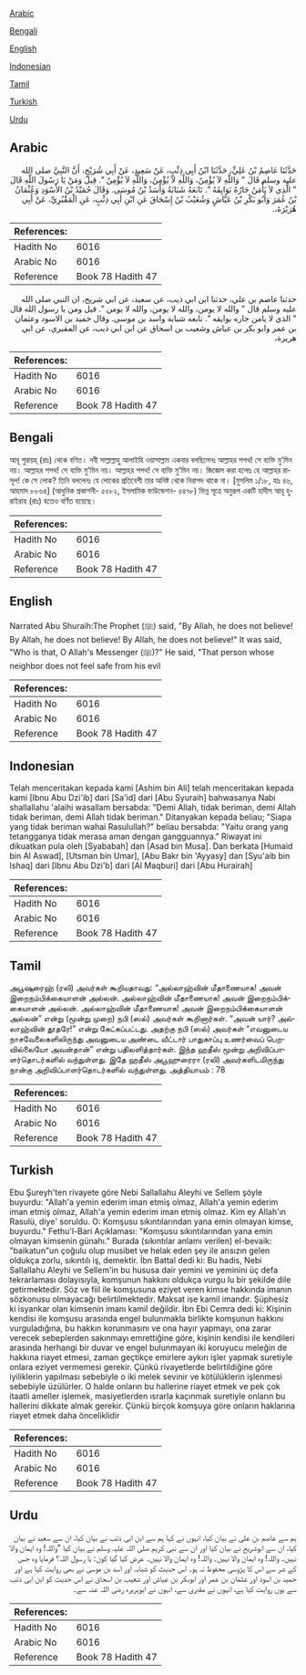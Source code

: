 [Arabic](#arabic)

[Bengali](#bengali)

[English](#english)

[Indonesian](#indonesian)

[Tamil](#tamil)

[Turkish](#turkish)

[Urdu](#urdu)

## Arabic


<div dir="rtl" lang="ar" style={{fontSize:'larger',backgroundColor:'#f8f9fa',padding:20}}>
حَدَّثَنَا عَاصِمُ بْنُ عَلِيٍّ، حَدَّثَنَا ابْنُ أَبِي ذِئْبٍ، عَنْ سَعِيدٍ، عَنْ أَبِي شُرَيْحٍ، أَنَّ النَّبِيَّ صلى الله عليه وسلم قَالَ ‏"‏ وَاللَّهِ لاَ يُؤْمِنُ، وَاللَّهِ لاَ يُؤْمِنُ، وَاللَّهِ لاَ يُؤْمِنُ ‏"‏‏.‏ قِيلَ وَمَنْ يَا رَسُولَ اللَّهِ قَالَ ‏"‏ الَّذِي لاَ يَأْمَنُ جَارُهُ بَوَايِقَهُ ‏"‏‏.‏ تَابَعَهُ شَبَابَةُ وَأَسَدُ بْنُ مُوسَى‏.‏ وَقَالَ حُمَيْدُ بْنُ الأَسْوَدِ وَعُثْمَانُ بْنُ عُمَرَ وَأَبُو بَكْرِ بْنُ عَيَّاشٍ وَشُعَيْبُ بْنُ إِسْحَاقَ عَنِ ابْنِ أَبِي ذِئْبٍ، عَنِ الْمَقْبُرِيِّ، عَنْ أَبِي هُرَيْرَةَ،‏.‏
</div>
<div style={{backgroundColor:'#f8f9fa',padding:20, marginBottom: 10}}><table> <thead> <tr> <th>References:</th> <th></th> </tr> </thead> <tbody><tr><td>Hadith No</td><td>6016</td></tr><tr><td>Arabic No</td><td>6016</td></tr><tr><td>Reference</td><td>Book 78 Hadith 47</td></tr></tbody></table></div>


<div dir="rtl" lang="ar" style={{fontSize:'larger',backgroundColor:'#f8f9fa',padding:20}}>
حدثنا عاصم بن علي، حدثنا ابن ابي ذيب، عن سعيد، عن ابي شريح، ان النبي صلى الله عليه وسلم قال " والله لا يومن، والله لا يومن، والله لا يومن ". قيل ومن يا رسول الله قال " الذي لا يامن جاره بوايقه ". تابعه شبابة واسد بن موسى. وقال حميد بن الاسود وعثمان بن عمر وابو بكر بن عياش وشعيب بن اسحاق عن ابن ابي ذيب، عن المقبري، عن ابي هريرة،
</div>
<div style={{backgroundColor:'#f8f9fa',padding:20, marginBottom: 10}}><table> <thead> <tr> <th>References:</th> <th></th> </tr> </thead> <tbody><tr><td>Hadith No</td><td>6016</td></tr><tr><td>Arabic No</td><td>6016</td></tr><tr><td>Reference</td><td>Book 78 Hadith 47</td></tr></tbody></table></div>

## Bengali


<div dir="ltr" lang="bn" style={{fontSize:'larger',backgroundColor:'#f8f9fa',padding:20}}>
আবূ শুরায়হ্ (রাঃ) থেকে বণিত। নবী সাল্লাল্লাহু আলাইহি ওয়াসাল্লাম একবার বলছিলেনঃ আল্লাহর শপথ! সে ব্যক্তি মু’মিন নয়। আল্লাহর শপথ! সে ব্যক্তি মু’মিন নয়। আল্লাহর শপথ! সে ব্যক্তি মু’মিন নয়। জিজ্ঞেস করা হলোঃ হে আল্লাহর রাসূল! কে সে লোক? তিনি বললেনঃ যে লোকের প্রতিবেশী তার অনিষ্ট থেকে নিরাপদ থাকে না। [মুসলিম ১/১৮, হাঃ ৪৬, আহমাদ ৮৮৬৪] (আধুনিক প্রকাশনী- ৫৫৮২, ইসলামিক ফাউন্ডেশন- ৫৪৭৮) ভিন্ন সূত্রে অনুরূপ একটি হাদীস আবূ হুরাইরাহ (রাঃ) হতেও বর্ণিত হয়েছে।
</div>
<div style={{backgroundColor:'#f8f9fa',padding:20, marginBottom: 10}}><table> <thead> <tr> <th>References:</th> <th></th> </tr> </thead> <tbody><tr><td>Hadith No</td><td>6016</td></tr><tr><td>Arabic No</td><td>6016</td></tr><tr><td>Reference</td><td>Book 78 Hadith 47</td></tr></tbody></table></div>

## English


<div dir="ltr" lang="en" style={{fontSize:'larger',backgroundColor:'#f8f9fa',padding:20}}>
Narrated Abu Shuraih:The Prophet (ﷺ) said, "By Allah, he does not believe! By Allah, he does not believe! By Allah, he does not believe!" It was said, "Who is that, O Allah's Messenger (ﷺ)?" He said, "That person whose neighbor does not feel safe from his evil
</div>
<div style={{backgroundColor:'#f8f9fa',padding:20, marginBottom: 10}}><table> <thead> <tr> <th>References:</th> <th></th> </tr> </thead> <tbody><tr><td>Hadith No</td><td>6016</td></tr><tr><td>Arabic No</td><td>6016</td></tr><tr><td>Reference</td><td>Book 78 Hadith 47</td></tr></tbody></table></div>

## Indonesian


<div dir="ltr" lang="id" style={{fontSize:'larger',backgroundColor:'#f8f9fa',padding:20}}>
Telah menceritakan kepada kami [Ashim bin Ali] telah menceritakan kepada kami [Ibnu Abu Dzi'ib] dari [Sa'id] dari [Abu Syuraih] bahwasanya Nabi shallallahu 'alaihi wasallam bersabda: "Demi Allah, tidak beriman, demi Allah tidak beriman, demi Allah tidak beriman." Ditanyakan kepada beliau; "Siapa yang tidak beriman wahai Rasulullah?" beliau bersabda: "Yaitu orang yang tetangganya tidak merasa aman dengan gangguannya." Riwayat ini dikuatkan pula oleh [Syababah] dan [Asad bin Musa]. Dan berkata [Humaid bin Al Aswad], [Utsman bin Umar], [Abu Bakr bin 'Ayyasy] dan [Syu'aib bin Ishaq] dari [Ibnu Abu Dzi'b] dari [Al Maqburi] dari [Abu Hurairah]
</div>
<div style={{backgroundColor:'#f8f9fa',padding:20, marginBottom: 10}}><table> <thead> <tr> <th>References:</th> <th></th> </tr> </thead> <tbody><tr><td>Hadith No</td><td>6016</td></tr><tr><td>Arabic No</td><td>6016</td></tr><tr><td>Reference</td><td>Book 78 Hadith 47</td></tr></tbody></table></div>

## Tamil


<div dir="ltr" lang="ta" style={{fontSize:'larger',backgroundColor:'#f8f9fa',padding:20}}>
அபூஷுரைஹ் (ரலி) அவர்கள் கூறியதாவது: “அல்லாஹ்வின் மீதாணையாக! அவன் இறைநம்பிக்கையாளன் அல்லன். அல்லாஹ்வின் மீதாணையாக! அவன் இறைநம்பிக்கையாளன் அல்லன். அல்லாஹ்வின் மீதாணையாக! அவன் இறைநம்பிக்கையாளன் அல்லன்” என்று (மூன்று முறை) நபி (ஸல்) அவர்கள் கூறினார்கள். “அவன் யார்? அல்லாஹ்வின் தூதரே!” என்று கேட்கப்பட்டது. அதற்கு நபி (ஸல்) அவர்கள் “எவனுடைய நாசவேலைகளிலிருந்து அவனுடைய அண்டை வீட்டார் பாதுகாப்பு உணர்வைப் பெறவில்லையோ அவன்தான்” என்று பதிலளித்தார்கள். இந்த ஹதீஸ் மூன்று அறிவிப்பாளர்தொடர்களில் வந்துள்ளது. இதே ஹதீஸ் அபூஹுரைரா (ரலி) அவர்களிடமிருந்து நான்கு அறிவிப்பாளர்தொடர்களில் வந்துள்ளது. அத்தியாயம் : 78
</div>
<div style={{backgroundColor:'#f8f9fa',padding:20, marginBottom: 10}}><table> <thead> <tr> <th>References:</th> <th></th> </tr> </thead> <tbody><tr><td>Hadith No</td><td>6016</td></tr><tr><td>Arabic No</td><td>6016</td></tr><tr><td>Reference</td><td>Book 78 Hadith 47</td></tr></tbody></table></div>

## Turkish


<div dir="ltr" lang="tr" style={{fontSize:'larger',backgroundColor:'#f8f9fa',padding:20}}>
Ebu Şureyh'ten rivayete göre Nebi Sallallahu Aleyhi ve Sellem şöyle buyurdu: "Allah'a yemin ederim iman etmiş olmaz, Allah'a yemin ederim iman etmiş olmaz, Allah'a yemin ederim iman etmiş olmaz. Kim ey Allah'ın Rasulü, diye' soruldu. O: Komşusu sıkıntılarından yana emin olmayan kimse, buyurdu." Fethu'l-Bari Açıklaması: "Komşusu sıkıntılarından yana emin olmayan kimsenin günahı." Burada (sıkıntılar anlamı verilen) el-bevaik: "baikatun"un çoğulu olup musibet ve helak eden şey ile ansızın gelen oldukça zorlu, sıkıntılı iş, demektir. İbn Battal dedi ki: Bu hadis, Nebi Sallallahu Aleyhi ve Sellem'in bu hususa dair yemini ve yeminini üç defa tekrarlaması dolayısıyla, komşunun hakkını oldukça vurgu lu bir şekilde dile getirmektedir. Söz ve fiil ile komşusuna eziyet veren kimse hakkında imanın sözkonusu olmayacağı belirtilmektedir. Maksat ise kamil imandır. Şüphesiz ki isyankar olan kimsenin imanı kamil değildir. İbn Ebi Cemra dedi ki: Kişinin kendisi ile komşusu arasında engel bulunmakla birlikte komşunun hakkını vurguladığına, bu hakkın korunmasını ve ona hayır yapmayı, ona zarar verecek sebeplerden sakınmayı emrettiğine göre, kişinin kendisi ile kendileri arasında herhangi bir duvar ve engel bulunmayan iki koruyucu meleğin de hakkına riayet etmesi, zaman geçtikçe emirlere aykırı işler yapmak suretiyle onlara eziyet vermemesi gerekir. Çünkü rivayetlerde belirtildiğine göre iyiliklerin yapılması sebebiyle o iki melek sevinir ve kötülüklerin işlenmesi sebebiyle üzülürler. O halde onların bu hallerine riayet etmek ve pek çok itaatli ameller işlemek, masiyetlerden ısrarla kaçınmak suretiyle onların bu hallerini dikkate almak gerekir. Çünkü birçok komşuya göre onların haklarına riayet etmek daha önceliklidir
</div>
<div style={{backgroundColor:'#f8f9fa',padding:20, marginBottom: 10}}><table> <thead> <tr> <th>References:</th> <th></th> </tr> </thead> <tbody><tr><td>Hadith No</td><td>6016</td></tr><tr><td>Arabic No</td><td>6016</td></tr><tr><td>Reference</td><td>Book 78 Hadith 47</td></tr></tbody></table></div>

## Urdu


<div dir="rtl" lang="ur" style={{fontSize:'larger',backgroundColor:'#f8f9fa',padding:20}}>
ہم سے عاصم بن علی نے بیان کیا، انہوں نے کہا ہم سے ابن ابی ذئب نے بیان کیا، ان سے سعید نے بیان کیا، ان سے ابوشریح نے بیان کیا اور ان سے نبی کریم صلی اللہ علیہ وسلم نے بیان کیا ”واللہ! وہ ایمان والا نہیں۔ واللہ! وہ ایمان والا نہیں۔ واللہ! وہ ایمان والا نہیں۔ عرض کیا گیا کون: یا رسول اللہ؟ فرمایا وہ جس کے شر سے اس کا پڑوسی محفوظ نہ ہو۔ اس حدیث کو شبابہ اور اسد بن موسیٰ نے بھی روایت کیا ہے اور حمید بن اسود اور عثمان بن عمر اور ابوبکر بن عیاش اور شعیب بن اسحاق نے اس حدیث کو ابن ابی ذئب سے یوں روایت کیا ہے، انہوں نے مقبری سے، انہوں نے ابوہریرہ رضی اللہ عنہ سے۔
</div>
<div style={{backgroundColor:'#f8f9fa',padding:20, marginBottom: 10}}><table> <thead> <tr> <th>References:</th> <th></th> </tr> </thead> <tbody><tr><td>Hadith No</td><td>6016</td></tr><tr><td>Arabic No</td><td>6016</td></tr><tr><td>Reference</td><td>Book 78 Hadith 47</td></tr></tbody></table></div>